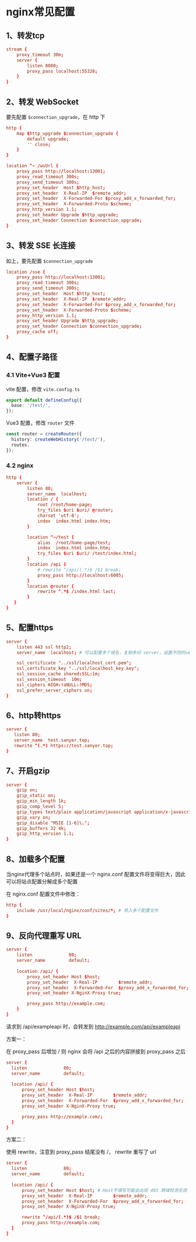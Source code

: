 # nginx常见配置

## 1、转发tcp

```conf
stream {
	proxy_timeout 30m;
    server {
        listen 8080;
        proxy_pass localhost:55328;
    }
}
```

## 2、转发 WebSocket

要先配置 `$connection_upgrade`，在 http 下

```conf
http {
    map $http_upgrade $connection_upgrade {
        default upgrade;
        '' close;
    }
}
```

```conf
location ^~ /wsUrl {
    proxy_pass http://localhost:13001;
    proxy_read_timeout 300s;
    proxy_send_timeout 300s;
    proxy_set_header  Host $http_host;
    proxy_set_header  X-Real-IP  $remote_addr;
    proxy_set_header  X-Forwarded-For $proxy_add_x_forwarded_for;
    proxy_set_header  X-Forwarded-Proto $scheme;
    proxy_http_version 1.1;
    proxy_set_header Upgrade $http_upgrade;
    proxy_set_header Connection $connection_upgrade;
}
```

## 3、转发 SSE 长连接

如上，要先配置 `$connection_upgrade`

```conf
location /sse {
    proxy_pass http://localhost:13001;
    proxy_read_timeout 300s;
    proxy_send_timeout 300s;
    proxy_set_header  Host $http_host;
    proxy_set_header  X-Real-IP  $remote_addr;
    proxy_set_header  X-Forwarded-For $proxy_add_x_forwarded_for;
    proxy_set_header  X-Forwarded-Proto $scheme;
    proxy_http_version 1.1;
    proxy_set_header Upgrade $http_upgrade;
    proxy_set_header Connection $connection_upgrade;
    proxy_cache off;
}
```

## 4、配置子路径

### 4.1 Vite+Vue3 配置

vite 配置，修改 `vite.config.ts`

```ts
export default defineConfig({
  base: '/test/',
});
```

Vue3 配置，修改 `router` 文件

```ts
const router = createRouter({
  history: createWebHistory('/test/'),
  routes,
});
```

### 4.2 nginx

```conf
http {
    server {
        listen 80;
        server_name  localhost;
        location / {
            root /root/home-page;
            try_files $uri $uri/ @router;
            charset 'utf-8';
            index  index.html index.htm;  
        }

        location ^~/test {
            alias  /root/home-page/test;
            index  index.html index.htm;
            try_files $uri $uri/ /test/index.html;
        }
        location /api {
            # rewrite ^/api/(.*)$ /$1 break;
            proxy_pass http://localhost:6005;
        }
        location @router {
            rewrite ^.*$ /index.html last;
        }
   }
}
```

## 5、配置https

```conf
server {
    listen 443 ssl http2;
    server_name  localhost; # 可以配置多个域名，复制多份 server，设置不同的server_name

    ssl_certificate "../ssl/localhost_cert.pem";
    ssl_certificate_key "../ssl/localhost_key.key";
    ssl_session_cache shared:SSL:1m;
    ssl_session_timeout  10m;
    ssl_ciphers HIGH:!aNULL:!MD5;
    ssl_prefer_server_ciphers on;
}
```

## 6、http转https

```conf
server {
   listen 80;
   server_name  test.sanyer.top;
   rewrite ^(.*) https://test.sanyer.top;
}
```

## 7、开启gzip

```conf
server {
    gzip on;
    gzip_static on;
    gzip_min_length 1k;
    gzip_comp_level 5;
    gzip_types text/plain application/javascript application/x-javascript text/css application/xml text/javascript application/x-httpd-php image/jpeg image/gif image/png application/vnd.ms-fontobject font/ttf font/opentype font/x-woff image/svg+xml;
    gzip_vary on;
    gzip_disable "MSIE [1-6]\.";   
    gzip_buffers 32 4k;
    gzip_http_version 1.1;
}
```

## 8、加载多个配置

当nginx代理多个站点时，如果还是一个 nginx.conf 配置文件将变得巨大，因此可以将站点配置分解成多个配置

在 nginx.conf 配置文件中修改：

```conf
http {
    include /usr/local/nginx/conf/sites/*; # 导入多个配置文件
}
```

## 9、反向代理重写 URL

```conf
server {
    listen              80;
    server_name         default;
    
    location /api/ {
        proxy_set_header Host $host;
        proxy_set_header  X-Real-IP        $remote_addr;
        proxy_set_header  X-Forwarded-For  $proxy_add_x_forwarded_for;
        proxy_set_header X-NginX-Proxy true;

        proxy_pass http://example.com;
    }
}
```

请求到 /api/exampleapi 时，会转发到 http://example.com/api/exampleapi

方案一：

在 proxy_pass 后增加 / 则 nginx 会将 /api 之后的内容拼接到 proxy_pass 之后

```conf
server {
  listen              80;
  server_name         default;
    
  location /api/ {
      proxy_set_header Host $host;
      proxy_set_header  X-Real-IP        $remote_addr;
      proxy_set_header  X-Forwarded-For  $proxy_add_x_forwarded_for;
      proxy_set_header X-NginX-Proxy true;

      proxy_pass http://example.com/;
  }
}
```

方案二：

使用 rewrite，注意到 proxy_pass 结尾没有 /， rewrite 重写了 url

```conf
server {
  listen              80;
  server_name         default;
    
  location /api/ {
      proxy_set_header Host $host; # Host不填写可能会出现 403 跨域检测无效
      proxy_set_header  X-Real-IP        $remote_addr;
      proxy_set_header  X-Forwarded-For  $proxy_add_x_forwarded_for;
      proxy_set_header X-NginX-Proxy true;

      rewrite ^/api/(.*)$ /$1 break;
      proxy_pass http://example.com;
  }
}
```
